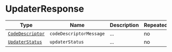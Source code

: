 # UpdaterResponse

Type|Name|Description|Repeated?
-|-|-|-
[`CodeDescriptor`](codedescriptor)|`codeDescriptorMessage`|...|no
[`UpdaterStatus`](updaterstatus)|`updaterStatus`|...|no

